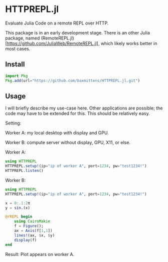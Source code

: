 # HTTPREPL.jl
Evaluate Julia Code on a remote REPL over HTTP.

This package is in an early development stage. There is an other Julia package, named (RemoteREPL.jl)[https://github.com/JuliaWeb/RemoteREPL.jl], which likely works better in most cases.

## Install

```julia
import Pkg
Pkg.add(url="https://github.com/baxmittens/HTTPREPL.jl.git")
```

## Usage

I will briefly describe my use-case here. Other applications are possible; the code may have to be extended for this. This should be relatively easy.

Setting:

Worker A: my local desktop with display and GPU.

Worker B: compute server without display, GPU, X11, or else.

Worker A:
```julia
using HTTPREPL
HTTPREPL.setup!(ip="ip of worker A", port=1234, pw="test1234!")
HTTPREPL.listen()
```

Worker B:
```julia
using HTTPREPL
HTTPREPL.setup!(ip="ip of worker A", port=1234, pw="test1234!")

x = 0:.1:2π
y = sin.(x)

@rREPL begin
    using CairoMakie
    f = Figure();
    ax = Axis(f[1,1])
    lines!(ax, $x, $y)
    display(f)
end
```

Result: Plot appears on worker A.

